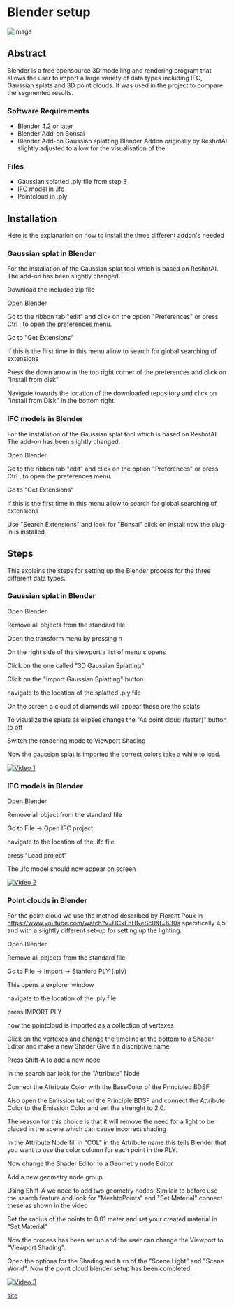 # Blender setup
<!-- Qiaorui Yang, Shawn Tew, Xiaduo Zhao, Walter Kahn, Marieke van Arnhem -->
![image](../../assets/BlenderHeaderImage.png)

## Abstract

Blender is a free opensource 3D modelling and rendering program that allows the user to import a large variety of data types including IFC, Gaussian splats and 3D point clouds. It was used in the project to compare the segmented results.


<!-- Hi Walter, marieke writing here. I added one notebook file to your folder. In this you can find the scripts i have used in blender.
Aso, there is a zip file. Since the add on for gaussian splats (https://github.com/ReshotAI/gaussian-splatting-blender-addon) did not import the cluster name for the gaussian splats when importing a gaussian splat, I changed the code so it was possible to see the cluster per gaussian splat.
Because before, the whole column was not visible in blender so showing the cluters was not possible. -->

<!-- Also make sure how to tell how to upload an IFC model into blender. -->

<!-- And how to visualise clusters individually in blender for a gaussian splatted file. Make sure to import the add on I have added to this folder. -->

### Software Requirements
- Blender 4.2 or later
- Blender Add-on Bonsai
- Blender Add-on Gaussian splatting Blender Addon originally by ReshotAI slightly adjusted to allow for the visualisation of the 

### Files
- Gaussian splatted .ply file from step 3
- IFC model in .ifc
- Pointcloud in .ply


## Installation

Here is the explanation on how to install the three different addon's needed

### Gaussian splat in Blender

For the installation of the Gaussian splat tool which is based on ReshotAI. The add-on has been slightly changed.

Download the included zip file

Open Blender 

Go to the ribbon tab "edit" and click on the option "Preferences" or press Ctrl , to open the preferences menu.

Go to "Get Extensions"

If this is the first time in this menu allow to search for global searching of extensions

Press the down arrow in the top right corner of the preferences and click on "Install from disk"

Navigate towards the location of the downloaded repository and click on "install from Disk" in the bottom right.

### IFC models in Blender

For the installation of the Gaussian splat tool which is based on ReshotAI. The add-on has been slightly changed.

Open Blender 

Go to the ribbon tab "edit" and click on the option "Preferences" or press Ctrl , to open the preferences menu.

Go to "Get Extensions"

If this is the first time in this menu allow to search for global searching of extensions

Use "Search Extensions" and look for "Bonsai" click on install now the plug-in is installed. 

## Steps

This explains the steps for setting up the Blender process for the three different data types.

### Gaussian splat in Blender

Open Blender

Remove all objects from the standard file

Open the transform menu by pressing n

On the right side of the viewport a list of menu's opens

Click on the one called "3D Gaussian Splatting"

Click on the "Import Gaussian Splatting" button

navigate to the location of the splatted .ply file

On the screen a cloud of diamonds will appear these are the splats

To visualize the splats as elipses change the "As point cloud (faster)" button to off

Switch the rendering mode to Viewport Shading

Now the gaussian splat is imported the correct colors take a while to load.

[![Video 1](https://img.youtube.com/vi/gr_CM2CnTuo/0.jpg)](https://youtu.be/gr_CM2CnTuo)

### IFC models in Blender

Open Blender

Remove all object from the standard file

Go to File -> Open IFC project

navigate to the location of the .ifc file
 
press "Load project"

The .ifc model should now appear on screen

[![Video 2](https://img.youtube.com/vi/7XUUwbv6eHw/0.jpg)](https://www.youtube.com/watch?v=7XUUwbv6eHw)
### Point clouds in Blender 

For the point cloud we use the method described by Florent Poux in https://www.youtube.com/watch?v=DCkFhHNeSc0&t=630s specifically 4,5 and with a slightly different set-up for setting up the lighting.

Open Blender

Remove all objects from the standard file

Go to File -> Import -> Stanford PLY (.ply)

This opens a explorer window

navigate to the location of the .ply file

press IMPORT PLY

now the pointcloud is imported as a collection of vertexes

Click on the vertexes and change the timeline at the bottom to a Shader Editor and make a new Shader Give it a discriptive name

Press Shift-A to add a new node

In the search bar look for the "Attribute" Node

Connect the Attribute Color with the BaseColor of the Principled BDSF

Also open the Emission tab on the Principle BDSF and connect the Attribute Color to the Emission Color and set the strenght to 2.0.

The reason for this choice is that it will remove the need for a light to be placed in the scene which can cause incorrect shading

In the Attribute Node fill in "COL" in the Attribute name this tells Blender that you want to use the color column for each point in the PLY.

Now change the Shader Editor to a Geometry node Editor

Add a new geometry node group

Using Shift-A we need to add two geometry nodes. Similair to before use the search feature and look for "MeshtoPoints" and "Set Material" connect these as shown in the video

Set the radius of the points to 0.01 meter and set your created material in "Set Material"

Now the process has been set up and the user can change the Viewport to "Viewport Shading". 

Open the options for the Shading and turn of the "Scene Light" and "Scene World". Now the point cloud blender setup has been completed.

[![Video 3](https://img.youtube.com/vi/H_8cY9wxN3c/0.jpg)](https://www.youtube.com/watch?v=H_8cY9wxN3c)


[site](https://github.com/ShawnTew/Synthesis-Project-Group-4)

